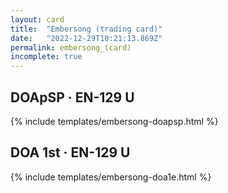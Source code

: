 ```yaml
---
layout: card
title:  "Embersong (trading card)"
date:   "2022-12-29T10:21:13.869Z"
permalink: embersong_(card)
incomplete: true
---
```


## DOApSP &middot; EN-129 U

{% include templates/embersong-doapsp.html %}


## DOA 1st &middot; EN-129 U

{% include templates/embersong-doa1e.html %}
